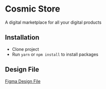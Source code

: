 # Cosmic Store
A digital marketplace for all your digital products

## Installation

- Clone project
- Run `yarn` or `npm install` to install packages

## Design File
[Figma Design File](https://www.figma.com/design/xUeyEF8zvTrzE2DYcvBGaO/Full-E-Commerce-Website-UI-UX-Design-(Community)?node-id=1-3&t=61tzcAKiwahPGwwh-0)

